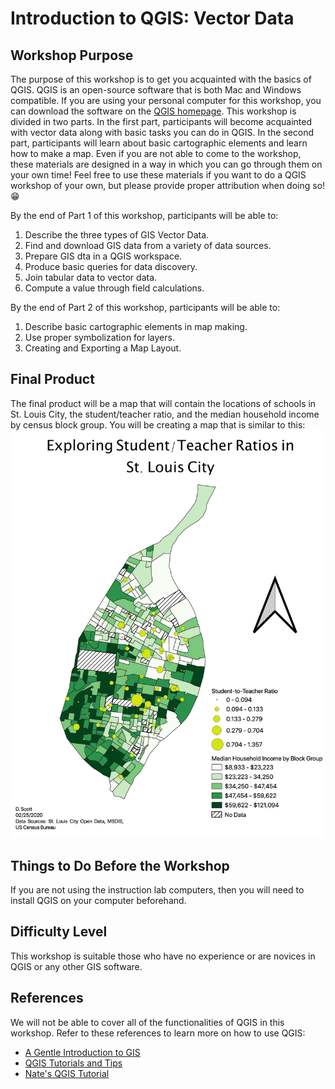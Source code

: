 # Introduction to QGIS: Vector Data

## Workshop Purpose
The purpose of this workshop is to get you acquainted with the basics of QGIS. QGIS is an open-source software that is both Mac and Windows compatible. If you are using your personal computer for this workshop, you can download the software on the [QGIS homepage](https://qgis.org/en/site/). This workshop is divided in two parts. In the first part, participants will become acquainted with vector data along with basic tasks you can do in QGIS. In the second part, participants will learn about basic cartographic elements and learn how to make a map. Even if you are not able to come to the workshop, these materials are designed in a way in which you can go through them on your own time! Feel free to use these materials if you want to do a QGIS workshop of your own, but please provide proper attribution when doing so! :grin:

By the end of Part 1 of this workshop, participants will be able to:
1. Describe the three types of GIS Vector Data.
2. Find and download GIS data from a variety of data sources.
3. Prepare GIS dta in a QGIS workspace.
4. Produce basic queries for data discovery.
5. Join tabular data to vector data.
6. Compute a value through field calculations.

By the end of Part 2 of this workshop, participants will be able to:
1. Describe basic cartographic elements in map making.
2. Use proper symbolization for layers.
3. Creating and Exporting a Map Layout.


## Final Product
The final product will be a map that will contain the locations of schools in St. Louis City, the student/teacher ratio, and the median household income by census block group. You will be creating a map that is similar to this:
![](Pictures/stl_map2.png)
## Things to Do Before the Workshop
If you are not using the instruction lab computers, then you will need to install QGIS on your computer beforehand.

## Difficulty Level
This workshop is suitable those who have no experience or are novices in QGIS or any other GIS software.

## References
We will not be able to cover all of the functionalities of QGIS in this workshop. Refer to these references to learn more on how to use QGIS:
- [A Gentle Introduction to GIS](https://docs.qgis.org/3.4/en/docs/gentle_gis_introduction/index.html)
- [QGIS Tutorials and Tips](https://www.qgistutorials.com/en/)
- [Nate's QGIS Tutorial](https://nates-intro-to-qgis.readthedocs.io/en/latest/)
